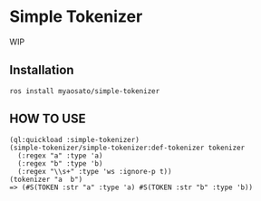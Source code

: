# Simple Tokenizer

WIP

## Installation

```
ros install myaosato/simple-tokenizer
```

## HOW TO USE

```
(ql:quickload :simple-tokenizer)
(simple-tokenizer/simple-tokenizer:def-tokenizer tokenizer
  (:regex "a" :type 'a)
  (:regex "b" :type 'b)
  (:regex "\\s+" :type 'ws :ignore-p t))
(tokenizer "a  b")
=> (#S(TOKEN :str "a" :type 'a) #S(TOKEN :str "b" :type 'b))
```
